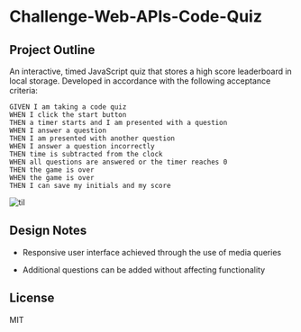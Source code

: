 # Challenge-Web-APIs-Code-Quiz



## Project Outline

An interactive, timed JavaScript quiz that stores a high score leaderboard in local storage.
Developed in accordance with the following acceptance criteria: 

```
GIVEN I am taking a code quiz
WHEN I click the start button
THEN a timer starts and I am presented with a question
WHEN I answer a question
THEN I am presented with another question
WHEN I answer a question incorrectly
THEN time is subtracted from the clock
WHEN all questions are answered or the timer reaches 0
THEN the game is over
WHEN the game is over
THEN I can save my initials and my score
```
![til](./app/assets/images/08-web-apis-challenge-demo.gif)
## Design Notes

* Responsive user interface achieved through the use of media queries

* Additional questions can be added without affecting functionality

## License
MIT
